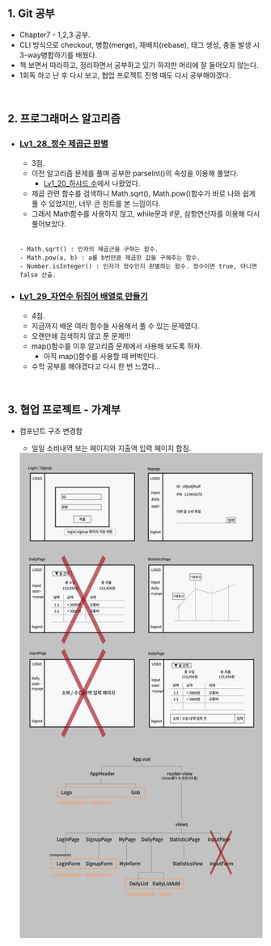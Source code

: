 ## 1. Git 공부
- Chapter7 - 1,2,3 공부.
- CLI 방식으로 checkout, 병합(merge), 재배치(rebase), 태그 생성, 충돌 발생 시 3-way병합하기를 배웠다.
- 책 보면서 따라하고, 정리하면서 공부하고 있기 하지만 머리에 잘 들어오지 않는다.
- 1회독 하고 난 후 다시 보고, 협업 프로젝트 진행 때도 다시 공부해야겠다.
  
<br/>

## 2. 프로그래머스 알고리즘
- ### [Lv1_28_정수 제곱근 판별](https://github.com/EunJaePark/algorithm/blob/master/Lv1_28_%EC%A0%95%EC%88%98%20%EC%A0%9C%EA%B3%B1%EA%B7%BC%20%ED%8C%90%EB%B3%84.html)
  - 3점. 
  - 이전 알고리즘 문제를 풀며 공부한 parseInt()의 속성을 이용해 풀었다.
    - [Lv1_20_하샤드 수](https://github.com/EunJaePark/TIL/blob/master/2020%EB%85%84%206%EC%9B%94/200609.md)에서 나왔었다.
  - 제곱 관련 함수를 검색하니 Math.sqrt(), Math.pow()함수가 바로 나와 쉽게 풀 수 있었지만, 너무 큰 힌트를 본 느낌이다.
  - 그래서 Math함수를 사용하지 않고, while문과 if문, 삼항연산자를 이용해 다시 풀어보았다.
  <br/> 

  ```
  - Math.sqrt() : 인자의 제곱근을 구하는 함수.
  - Math.pow(a, b) : a를 b번만큼 제곱한 값을 구해주는 함수.
  - Number.isInteger() : 인자가 정수인지 판별하는 함수. 정수이면 true, 아니면 false 산출.
  ```

- ### [Lv1_29_자연수 뒤집어 배열로 만들기](https://github.com/EunJaePark/algorithm/blob/master/Lv1_29_%EC%9E%90%EC%97%B0%EC%88%98%20%EB%92%A4%EC%A7%91%EC%96%B4%20%EB%B0%B0%EC%97%B4%EB%A1%9C%20%EB%A7%8C%EB%93%A4%EA%B8%B0.html)
  - 4점. 
  - 지금까지 배운 여러 함수들 사용해서 풀 수 있는 문제였다.
  - 오랜만에 검색하지 않고 푼 문제!!!
  - map()함수를 이후 알고리즘 문제에서 사용해 보도록 하자.
    - 아직 map()함수를 사용할 때 버벅인다.
  - 수학 공부를 해야겠다고 다시 한 번 느꼈다...

<br/>

## 3. 협업 프로젝트 - 가계부
- 컴포넌트 구조 변경함
  - 일일 소비내역 보는 페이지와 지출액 입력 페이지 합침.
  
  <img src="imgs/구조설계2(daily변경).png" width="600px">

  
  
  
